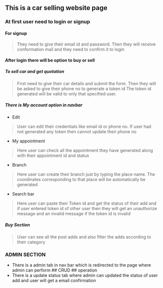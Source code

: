 ## This is a car selling website page

### At first user need to login or signup 
 #### For signup
  >They need to give their email id and password.
  >Then they will receive conformation mail and they need to confirm it to login
#### After login there will be option to buy or sell

##### To sell car and get quotation
>First need to give their car details and submit the form.
>Then they will be asked to give their phone no to generate a token id
>The token id generated will be valid to only that specified user.

##### There is My account option in navbar
  * Edit
  > User can edit their credentials like email id or phone no. If user had not generated any token then cannot update their phone no
  
  * My appointment
  > Here user can check all the appointment they have generated along with their appointment id and status
  * Branch
  > Here user can create their branch just by typing the place name. The coordinates corresponding to that place will be           automatically be generated
  * Search bar
  > Here user can paste their Token id and get the status of their add and if user entered token id of other user then they         will get an unauthorize message and an invalid message if the token id is invalid
  
 ##### Buy Section
 > User can see all the post adds and also filter the adds according to their category
 
 ### ADMIN SECTION
 * There is a admin tab in nav bar which is redirected to the page where admin can perform ## CRUD ## operation
 * There is a update status tab where admin can updated the status of user add and user will get a email confirmation
 

